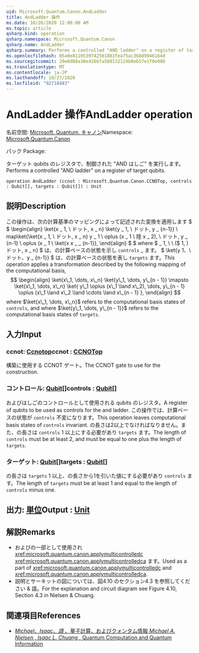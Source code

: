 ```yaml
---
uid: Microsoft.Quantum.Canon.AndLadder
title: AndLadder 操作
ms.date: 10/26/2020 12:00:00 AM
ms.topic: article
qsharp.kind: operation
qsharp.namespace: Microsoft.Quantum.Canon
qsharp.name: AndLadder
qsharp.summary: Performs a controlled "AND ladder" on a register of target qubits.
ms.openlocfilehash: 05a0e8110539742501883fea75ac368d9946164d
ms.sourcegitcommit: 29e0d88a30e4166fa580132124b0eb57e1f0e986
ms.translationtype: MT
ms.contentlocale: ja-JP
ms.lasthandoff: 10/27/2020
ms.locfileid: "92718483"
---
```

# <a name="andladder-operation"></a><span data-ttu-id="ce02c-102">AndLadder 操作</span><span class="sxs-lookup"><span data-stu-id="ce02c-102">AndLadder operation</span></span>

<span data-ttu-id="ce02c-103">名前空間: [Microsoft. Quantum. キャノン](xref:Microsoft.Quantum.Canon)</span><span class="sxs-lookup"><span data-stu-id="ce02c-103">Namespace: [Microsoft.Quantum.Canon](xref:Microsoft.Quantum.Canon)</span></span>

<span data-ttu-id="ce02c-104">パック [](https://nuget.org/packages/)</span><span class="sxs-lookup"><span data-stu-id="ce02c-104">Package: [](https://nuget.org/packages/)</span></span>


<span data-ttu-id="ce02c-105">ターゲット qubits のレジスタで、制御された "AND はしご" を実行します。</span><span class="sxs-lookup"><span data-stu-id="ce02c-105">Performs a controlled "AND ladder" on a register of target qubits.</span></span>

```qsharp
operation AndLadder (ccnot : Microsoft.Quantum.Canon.CCNOTop, controls : Qubit[], targets : Qubit[]) : Unit
```


## <a name="description"></a><span data-ttu-id="ce02c-106">説明</span><span class="sxs-lookup"><span data-stu-id="ce02c-106">Description</span></span>

<span data-ttu-id="ce02c-107">この操作は、次の計算基準のマッピングによって記述された変換を適用します $ $ \begin{align} \ket{x \_ 1, \ ドット, x \_ n} \ket{y \_ 1, \ ドット, y \_ {n-1}} \ map\ket{\ket{x \_ 1, \ ドット, x \_ n} y \_ 1 \ oplus (x \_ 1 \ 陸 x \_ 2), \ ドット, y \_ {n-1} \ oplus (x \_ 1 \ \ket{x x \_ \_ {n-1}}, \end{align} $ $ where $ \_ 1, \ \ ($ 1, \) ドット, x \_ n} $ は、の計算ベースの状態を示し `controls` \_ ます。 $ \ket{y 1、\ ドット、y \_ {n-1}} $ は、の計算ベースの状態を表し `targets` ます。</span><span class="sxs-lookup"><span data-stu-id="ce02c-107">This operation applies a transformation described by the following mapping of the computational basis, $$ \begin{align} \ket{x\_1, \dots, x\_n} \ket{y\_1, \dots, y\_{n - 1}} \mapsto \ket{x\_1, \dots, x\_n} \ket{ y\_1 \oplus (x\_1 \land x\_2), \dots, y\_{n - 1} \oplus (x\_1 \land x\_2 \land \cdots \land x\_{n - 1} }, \end{align} $$ where $\ket{x\_1, \dots, x\_n}$ refers to the computational basis states of `controls`, and where $\ket{y\_1, \dots, y\_{n - 1}}$ refers to the computational basis states of `targets`.</span></span>

## <a name="input"></a><span data-ttu-id="ce02c-108">入力</span><span class="sxs-lookup"><span data-stu-id="ce02c-108">Input</span></span>

### <a name="ccnot--ccnotop"></a><span data-ttu-id="ce02c-109">ccnot: [Ccnotop](xref:Microsoft.Quantum.Canon.CCNOTop)</span><span class="sxs-lookup"><span data-stu-id="ce02c-109">ccnot : [CCNOTop](xref:Microsoft.Quantum.Canon.CCNOTop)</span></span>

<span data-ttu-id="ce02c-110">構築に使用する CCNOT ゲート。</span><span class="sxs-lookup"><span data-stu-id="ce02c-110">The CCNOT gate to use for the construction.</span></span>


### <a name="controls--qubit"></a><span data-ttu-id="ce02c-111">コントロール: [Qubit](xref:microsoft.quantum.lang-ref.qubit)[]</span><span class="sxs-lookup"><span data-stu-id="ce02c-111">controls : [Qubit](xref:microsoft.quantum.lang-ref.qubit)[]</span></span>

<span data-ttu-id="ce02c-112">およびはしごのコントロールとして使用される qubits のレジスタ。</span><span class="sxs-lookup"><span data-stu-id="ce02c-112">A register of qubits to be used as controls for the and ladder.</span></span>
<span data-ttu-id="ce02c-113">この操作では、計算ベースの状態が `controls` 不変になります。</span><span class="sxs-lookup"><span data-stu-id="ce02c-113">This operation leaves computational basis states of `controls` invariant.</span></span>
<span data-ttu-id="ce02c-114">の長さは2以上でなければなりません。また、の長さは `controls` 1 以上にする必要があり `targets` ます。</span><span class="sxs-lookup"><span data-stu-id="ce02c-114">The length of `controls` must be at least 2, and must be equal to one plus the length of `targets`.</span></span>


### <a name="targets--qubit"></a><span data-ttu-id="ce02c-115">ターゲット: [Qubit](xref:microsoft.quantum.lang-ref.qubit)[]</span><span class="sxs-lookup"><span data-stu-id="ce02c-115">targets : [Qubit](xref:microsoft.quantum.lang-ref.qubit)[]</span></span>

<span data-ttu-id="ce02c-116">の長さは `targets` 1 以上、の長さから1を引いた値にする必要があり `controls` ます。</span><span class="sxs-lookup"><span data-stu-id="ce02c-116">The length of `targets` must be at least 1 and equal to the length of `controls` minus one.</span></span>



## <a name="output--unit"></a><span data-ttu-id="ce02c-117">出力: [単位](xref:microsoft.quantum.lang-ref.unit)</span><span class="sxs-lookup"><span data-stu-id="ce02c-117">Output : [Unit](xref:microsoft.quantum.lang-ref.unit)</span></span>



## <a name="remarks"></a><span data-ttu-id="ce02c-118">解説</span><span class="sxs-lookup"><span data-stu-id="ce02c-118">Remarks</span></span>

- <span data-ttu-id="ce02c-119">およびの一部として使用され <xref:microsoft.quantum.canon.applymulticontrolledc> <xref:microsoft.quantum.canon.applymulticontrolledca> ます。</span><span class="sxs-lookup"><span data-stu-id="ce02c-119">Used as a part of <xref:microsoft.quantum.canon.applymulticontrolledc> and <xref:microsoft.quantum.canon.applymulticontrolledca>.</span></span>
- <span data-ttu-id="ce02c-120">説明とサーキットの図については、図4.10 のセクション4.3 を参照してください & 語。</span><span class="sxs-lookup"><span data-stu-id="ce02c-120">For the explanation and circuit diagram see Figure 4.10, Section 4.3 in Nielsen & Chuang.</span></span>

## <a name="references"></a><span data-ttu-id="ce02c-121">関連項目</span><span class="sxs-lookup"><span data-stu-id="ce02c-121">References</span></span>

- [<span data-ttu-id="ce02c-122">*Michael、Isaac、語* 、量子計算、およびクォンタム情報</span><span class="sxs-lookup"><span data-stu-id="ce02c-122"> *Michael A. Nielsen , Isaac L. Chuang* , Quantum Computation and Quantum Information </span></span>](http://doi.org/10.1017/CBO9780511976667)